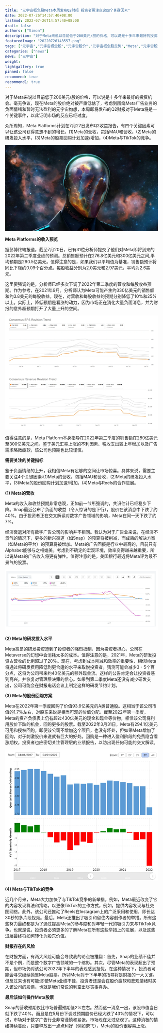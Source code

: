 ```yaml
---
title: "元宇宙概念股Meta本周发布Q2财报 投资者需注意这四个关键因素"
date: 2022-07-26T14:57:40+08:00
lastmod: 2022-07-26T14:57:40+08:00
draft: false
authors: ["Simon"]
description: "对于Meta来说以目前低于200美元/股的价格，可以说是十多年来最好的投资机会。毫无争议，现在Meta的股价绝对被严重低估了，考虑到围绕Meta广告业务的负面情绪和暂时无法盈利的元宇宙构想，本周即将发布的Q2财报对于Meta将是一个关键事件，以此证明市场的反应已经过度。"
featuredImage: "20220726143557.png"
tags: ["元宇宙","元宇宙概念股","元宇宙股价","元宇宙概念股走势","Meta","元宇宙股票"]
categories: ["news"]
news: ["元宇宙"]
weight: 
lightgallery: true
pinned: false
recommend: true
recommend1: true
---
```


对于Meta来说以目前低于200美元/股的价格，可以说是十多年来最好的投资机会。毫无争议，现在Meta的股价绝对被严重低估了，考虑到围绕Meta广告业务的负面情绪和暂时无法盈利的元宇宙构想，本周即将发布的Q2财报对于Meta将是一个关键事件，以此证明市场的反应已经过度。

众所周知，Meta Platforms计划在7月27日发布Q2收益报告，有四个关键因素可以让该公司获得意想不到的增长。(1)Meta的营收，包括MAU和营收，(2)Meta的研发投入水平，(3)Meta的股票回购计划加速/增加，(4)Meta与TikTok的竞争。

![配图](b4520325ccc6c41e3e04a0bb94a2c5d9.jpeg)

**Meta Platforms的收入预览**

据彭博终端报道，截至7月20日，已有31位分析师提交了他们对Meta即将到来的2022年第二季度业绩的预测。总销售额预计在276.8亿美元和300亿美元之间,平均预期是290.5亿美元。值得注意的是，如果我们以平均值为基准，销售额预计将同比下降约0.09个百分点。每股收益分别为2.0美元和2.97美元，平均为2.6美元。

这里要强调的是，分析师已经多次下调了2022年第二季度的营收和每股收益预期。作为参考，在2021年9月，分析师认为Meta可能产生约330亿美元的销售额和约3.8美元的每股收益。现在，对营收和每股收益的预期分别降低了10%和25%以上。实际上，降低预期是看涨的动力，因为市场正在消化大量负面消息，并为财报的意外超预期打开了大量上升的空间。

![配图](20220726143617.png)

值得注意的是，Meta Platform本身指导在2022年第二季度的销售额在280亿美元至300亿美元之间。鉴于美元汇率上涨的不利因素、税收支出较上年增加以及广告需求略微疲软，该公司也预期也比较谨慎。

**需要关注的关键指标**

鉴于负面情绪的上升，我相信Meta有足够的空间让市场惊喜。具体来说，需要主要关注4个关键因素:(1)Meta的营收，包括MAU和营收，(2)Meta的研发投入水平，(3)Meta的股份回购计划加速/增加，(4)Meta与Reels的合作进展。

**(1) Meta的营收**

Meta的收入和收益预期非常悲观，正如前一节所强调的，共识估计已经稳步下降。Snap最近公布了负面的收益（令人惊讶的是下行），股价在该消息中下跌了约40%。由于投资者正在交叉解读对数字广告领域的影响，Meta在同一天下跌了约7%。

经济衰退对所有数字广告公司的影响并不相同。我认为对于广告业来说，在经济不景气的情况下，更多的新兴渠道（如Snap）的预算将被削减，而成熟的解决方案（如Meta的平台）的预算将被增加。Meta的广告回报是行业中最高的，目前只有Alphabet能够与之相媲美。考虑到不确定的宏观环境，效率变得越来越重要，所以说Meta的广告收入将更有弹性。值得注意的是，美国银行最近将Meta评为最不景气的股票。

![配图](20220726143630.png)

**(2) Meta的研发投入水平**

Meta高昂的研发投资遭到了投资者的强烈抵制，因为投资者担心，公司在Metaverse的幻想中会消耗太多的成本。值得注意的是，2021年，Meta的研发投资占营收的比例超过了20%。现在，考虑到成本削减和效率的重要性，相信Meta将通过将研发费用降低到更合适的水平来取悦投资者。猜测可能会减少3 - 5个百分点，这将为公司带来约40亿美元的额外现金流。这样的公告肯定会让投资者感到高兴，并恢复对管理层决策的信心。如果到第二季度Meta还没有减少研发支出，公司可能会在财报电话会议上制定这样的研发节约计划。

**(3) Meta的股份回购方案**

Meta在2022年第一季度回购了价值93.9亿美元的A类普通股。这相当于该公司市值的1.7%左右，对股东来说是相当可观的价值分配。截至2022年第一季度，Meta的资产负债表上仍有超过430亿美元的现金和现金等价物，相信该公司将利用股价下跌的机会，回购更多的股票。截至2022年3月31日，Meta有294.1亿美元可用和授权回购。即便该公司不增加这个项目，也没有坏处，但如果Meta增加了回购，对于刺激股价来说就有巨大的好处。回购是一种进入盈利阶段的免费隐含看涨期权。投资者也应密切关注管理层的业绩报告，以防出现任何可能的交叉解读。

![配图](20220726143654.png)

**(4) Meta与TikTok的竞争**

近几个月来，Meta大力加快了与TikTok竞争的新举措。例如，Meta最近改变了它的内容发现算法和策略，以更像TikTok的工作方式，例如，提供内容发现与社交图网络。此外，该公司还推动了Reels在Instagram上的广泛采用和使用，即长达30秒的多片段视频。最后，Meta还推出了吸引和留住内容创作者的举措。所有这些努力最终都是为了通过提高Meta的参与度和对年轻一代的吸引力来与TikTok竞争。也就是说，投资者必须更多的了解Meta在所有这些举措上的进展，以及这些进展最终将如何转化为股东价值。

**财报存在的风险**

在财报方面，有两大风险可能会导致我的论点被推翻：首先，Snap的业绩不佳并不是个例，而是整个数字广告领域的一个缩影。其次，尽管Meta的表现超出了预期，但市场仍对该公司2022年下半年的表现感到担忧。在这种情况下，投资者可能会寻求继续抛售Meta股票。所以Meta对于下半年的指导将是财报的一大关键。但反过来也有可能:即使Meta业绩不佳，投资者还是会在股价疲软和悲观情绪时买入该公司的股票，也就是我们常说的利空出尽丧事喜办。

**最后该如何操作Meta股票**

Snap的营收预期仅比市场普遍预期低2%左右。然而这一消息一出，该股市值当日就下跌了40%，而且是在5月份下调过预期股价已经大跌了43%的情况下，可以说，市场对于数字广告行业非常谨慎和紧张，市场现在太过悲观了。这种消极的情绪持续蔓延，只要释放出一点点利好（例如奈飞），Meta的股价很容易上涨。